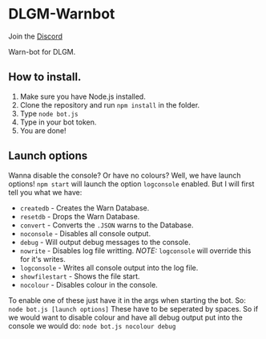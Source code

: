 # DLGM-Warnbot

Join the [Discord](https://discord.gg/PAPf95aQPp)

Warn-bot for DLGM.

## How to install.

1. Make sure you have Node.js installed.
2. Clone the repository and run `npm install` in the folder.
3. Type `node bot.js`
4. Type in your bot token.
5. You are done!

## Launch options

Wanna disable the console? Or have no colours? Well, we have launch options!
`npm start` will launch the option `logconsole` enabled. But I will first tell you what we have:

- `createdb` - Creates the Warn Database.
- `resetdb` - Drops the Warn Database.
- `convert` - Converts the `.JSON` warns to the Database.
- `noconsole` - Disables all console output.
- `debug` - Will output debug messages to the console.
- `nowrite` - Disables log file writting. _NOTE:_ `logconsole` will override this for it's writes.
- `logconsole` - Writes all console output into the log file.
- `showfilestart` - Shows the file start.
- `nocolour` - Disables colour in the console.

To enable one of these just have it in the args when starting the bot. So:
`node bot.js [launch options]`
These have to be seperated by spaces. So if we would want to disable colour and have all debug output put into the console we would do:
`node bot.js nocolour debug`
